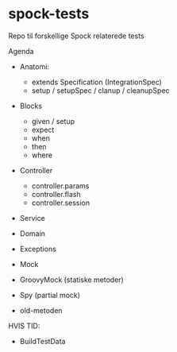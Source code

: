 spock-tests
===========

Repo til forskellige Spock relaterede tests




Agenda

   * Anatomi:
      * extends Specification (IntegrationSpec)
      * setup / setupSpec / clanup / cleanupSpec

   * Blocks
      * given / setup
      * expect
      * when
      * then
      * where

   * Controller
      * controller.params
      * controller.flash
      * controller.session

   * Service
   * Domain
   * Exceptions
   * Mock
   * GroovyMock (statiske metoder)
   * Spy (partial mock)
   * old-metoden


HVIS TID:

   * BuildTestData
